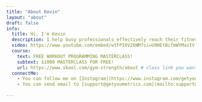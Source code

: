 ```yaml
---
title: "About Kevin"
layout: "about"
draft: false
info: 
  title: Hi, I'm Kevin
  description: I help busy professionals effectively reach their fitness goals.
  video: https://www.youtube.com/embed/wtFPIOV2bWM?si=U9HEtBifmWYMazIV # video link you want to put on the page
  course:
    text: FREE WORKOUT PROGRAMMING MASTERCLASS!
    subtext: $1000 MASTERCLASS FOR FREE!
    url: https://www.skool.com/gym-strength/about # class link you want to put on the page
  connectMe:
    - You can follow me on [Instagram](https://www.instagram.com/getyourmetrics)
    - You can send email to [support@getyoumetrics.com](mailto:support@getyoumetrics.com)
  
---
```

